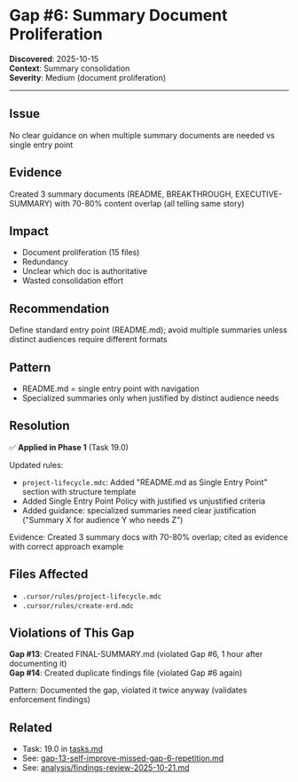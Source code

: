 # Gap #6: Summary Document Proliferation

**Discovered**: 2025-10-15  
**Context**: Summary consolidation  
**Severity**: Medium (document proliferation)

---

## Issue

No clear guidance on when multiple summary documents are needed vs single entry point

## Evidence

Created 3 summary documents (README, BREAKTHROUGH, EXECUTIVE-SUMMARY) with 70-80% content overlap (all telling same story)

## Impact

- Document proliferation (15 files)
- Redundancy
- Unclear which doc is authoritative
- Wasted consolidation effort

## Recommendation

Define standard entry point (README.md); avoid multiple summaries unless distinct audiences require different formats

## Pattern

- README.md = single entry point with navigation
- Specialized summaries only when justified by distinct audience needs

## Resolution

✅ **Applied in Phase 1** (Task 19.0)

Updated rules:
- `project-lifecycle.mdc`: Added "README.md as Single Entry Point" section with structure template
- Added Single Entry Point Policy with justified vs unjustified criteria
- Added guidance: specialized summaries need clear justification ("Summary X for audience Y who needs Z")

Evidence: Created 3 summary docs with 70-80% overlap; cited as evidence with correct approach example

## Files Affected

- `.cursor/rules/project-lifecycle.mdc`
- `.cursor/rules/create-erd.mdc`

## Violations of This Gap

**Gap #13**: Created FINAL-SUMMARY.md (violated Gap #6, 1 hour after documenting it)  
**Gap #14**: Created duplicate findings file (violated Gap #6 again)

Pattern: Documented the gap, violated it twice anyway (validates enforcement findings)

## Related

- Task: 19.0 in [tasks.md](../tasks.md)
- See: [gap-13-self-improve-missed-gap-6-repetition.md](gap-13-self-improve-missed-gap-6-repetition.md)
- See: [analysis/findings-review-2025-10-21.md](../analysis/findings-review-2025-10-21.md)

